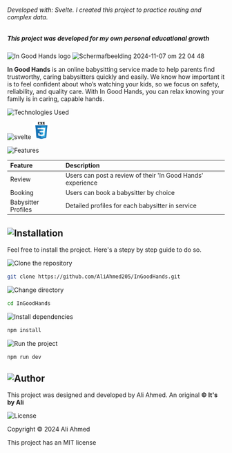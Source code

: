 <h6>Developed with: Svelte. I created this project to practice routing and complex data.</h6>
<h5>This project was developed for my own personal educational growth</h5>

<img src="https://github.com/user-attachments/assets/f87b48f0-90c1-4328-be7c-bc8a026211cf" alt="In Good Hands logo">

<img width="1512" alt="Scherm­afbeelding 2024-11-07 om 22 04 48" src="https://github.com/user-attachments/assets/aa338f97-eaeb-4f31-acee-d1ea71a23402">


<b>In Good Hands</b> is an online babysitting service made to help parents find trustworthy, caring babysitters quickly and easily. We know how important it is to feel confident about who’s watching your kids, so we focus on safety, reliability, and quality care. With In Good Hands, you can relax knowing your family is in caring, capable hands.

<img src="https://github.com/user-attachments/assets/14e08afe-4ba6-4fda-ade6-075af21c1790" alt="Technologies Used">

<p><img src="https://upload.wikimedia.org/wikipedia/commons/1/1b/Svelte_Logo.svg" alt="svelte" width="40" height="40"/>
<img src="https://raw.githubusercontent.com/devicons/devicon/master/icons/css3/css3-original-wordmark.svg" alt="css3" width="40" height="40"/></p>


<img src="https://github.com/user-attachments/assets/57f97bd9-d0cb-4cf1-8ddd-98470d41af21" alt="Features">

| Feature | Description |
| :-- | :--- |
| Review | Users can post a review of their 'In Good Hands' experience |
| Booking | Users can book a babysitter by choice |
| Babysitter Profiles | Detailed profiles for each babysitter in service |


## <img src="https://github.com/user-attachments/assets/0f2ea8c3-dd99-43de-b621-cf1914d34e62" alt="Installation">

<p>Feel free to install the project. Here's a stepy by step guide to do so.</p>

<img width="250" src="https://github.com/user-attachments/assets/511612ee-13e8-4148-b9ae-e9076306d573" alt="Clone the repository">

```BASH
git clone https://github.com/AliAhmed205/InGoodHands.git
```

<img width="250" src="https://github.com/user-attachments/assets/edf1a804-3d72-4ea5-afa3-e5d960c99d6e" alt="Change directory">

```BASH
cd InGoodHands
```

<img width="250" src="https://github.com/user-attachments/assets/ac298183-331f-4699-af0b-05f28cd15334" alt="Install dependencies">

```BASH
npm install
```

<img width="200" src="https://github.com/user-attachments/assets/0332490a-917b-44ff-893b-5c8cf6277bc2" alt=
"Run the project">

```BASH
npm run dev
```

## <img src="https://github.com/user-attachments/assets/f100d7ad-75e8-4088-9bb9-670d72067bf0" alt="Author">

This project was designed and developed by Ali Ahmed. An original <b>© It's by Ali</b>

<img width="100" src="https://github.com/user-attachments/assets/abe1925f-4962-4e1b-ba1b-cd327032356a" alt="License">


Copyright © 2024 Ali Ahmed

This project has an MIT license



